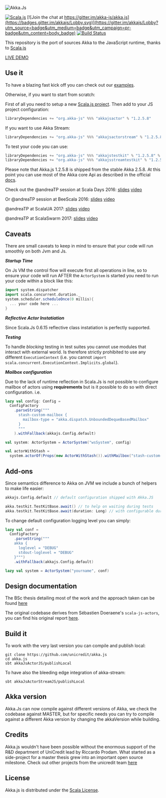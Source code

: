 ![Akka.Js](https://raw.githubusercontent.com/unicredit/akka.js/merge-js/logo/akkajs.png)

[![Scala.js](https://www.scala-js.org/assets/badges/scalajs-0.6.8.svg)](https://www.scala-js.org)
[![Join the chat at https://gitter.im/akka-js/akka.js](https://badges.gitter.im/akkajs/Lobby.svg)](https://gitter.im/akkajs/Lobby?utm_source=badge&utm_medium=badge&utm_campaign=pr-badge&utm_content=body_badge)
[![Build Status](https://travis-ci.org/akka-js/akka.js.svg?branch=master)](https://travis-ci.org/akka-js/akka.js)

This repository is the port of sources Akka to the JavaScript runtime, thanks to [Scala.js](http://scala-js.org)

[LIVE DEMO](http://akka-js.org)

## Use it

To have a blazing fast kick off you can check out our [examples](https://github.com/unicredit/akka.js-examples).

Otherwise, if you want to start from scratch:

First of all you need to setup a new [Scala.js project](https://www.scala-js.org/doc/project/).
Then add to your JS project configuration:
```scala
libraryDependencies += "org.akka-js" %%% "akkajsactor" % "1.2.5.8"
```

If you want to use Akka Stream:
```scala
libraryDependencies += "org.akka-js" %%% "akkajsactorstream" % "1.2.5.8"
```

To test your code you can use:
```scala
libraryDependencies += "org.akka-js" %%% "akkajstestkit" % "1.2.5.8" % "test"
libraryDependencies += "org.akka-js" %%% "akkajsstreamtestkit" % "1.2.5.8" % "test"
```


Please note that Akka.js 1.2.5.8 is shipped from the stable Akka 2.5.8.
At this point you can use most of the Akka core Api as described in the official [docs](http://doc.akka.io/docs/akka/2.5.8/scala.html).

Check out the @andreaTP session at Scala Days 2016:
[slides](https://github.com/andreaTP/sd2016.git)
[video](https://youtu.be/OCbuOc1GRP8)

Or @andreaTP session at BeeScala 2016:
[slides](https://github.com/andreaTP/beescala.git)
[video](https://youtu.be/pO1rY5780Mg)

@andreaTP at ScalaUA 2017:
[slides](https://github.com/andreaTP/scalaua.git)
[video](https://youtu.be/4nsVfi6e0uM)

@andreaTP at ScalaSwarm 2017:
[slides](https://github.com/andreaTP/scalaswarm.git)
[video](https://youtu.be/cMcOf6f2EI0)


## Caveats

There are small caveats to keep in mind to ensure that your code will run smoothly on both Jvm and Js.

***Startup Time***

On Js VM the control flow will execute first all operations in line, so to ensure your code will run AFTER the ```ActorSystem``` is started you need to run your code within a block like this:

```scala
import system.dispatcher
import scala.concurrent.duration._
system.scheduler.scheduleOnce(0 millis){
  ... your code here ...
}
```

***Reflective Actor Instatiation***

Since Scala.Js 0.6.15 reflective class instatiation is perfectly supported.

***Testing***

To handle *blocking* testing in test suites you cannot use modules that interact with external world.
Is therefore strictly prohibited to use any different `ExecutionContext` (i.e. you cannot `import scala.concurrent.ExecutionContext.Implicits.global`).

***Mailbox configuration***

Due to the lack of runtime reflection in Scala.Js is not possible to configure mailbox of actors using __requirements__ but is it possible to do so with direct configuration.
i.e.

```scala
lazy val config: Config =
  ConfigFactory
    .parseString("""
      stash-custom-mailbox {
        mailbox-type = "akka.dispatch.UnboundedDequeBasedMailbox"
      }
      """
    ).withFallback(akkajs.Config.default)

val system: ActorSystem = ActorSystem("wsSystem", config)

val actorWithStash =
  system.actorOf(Props(new ActorWithStash()).withMailbox("stash-custom-mailbox"), "ActorWithStash")
```

## Add-ons

Since semantics difference to Akka on JVM we include a bunch of helpers to make life easier:

```scala
akkajs.Config.default // default configuration shipped with Akka.JS

akka.testkit.TestKitBase.await() // to help on waiting during tests
akka.testkit.TestKitBase.await(duration: Long) // with configurable duration
```

To change default configuration logging level you can simply:

```scala
lazy val conf =
  ConfigFactory
    .parseString("""
    akka {
      loglevel = "DEBUG"
      stdout-loglevel = "DEBUG"
    }""")
    .withFallback(akkajs.Config.default)

lazy val system = ActorSystem("yourname", conf)
```

## Design documentation

The BSc thesis detailing most of the work and the approach taken can be found [here](../../blob/merge-js/pdf/thesis.pdf)

The original codebase derives from Sébastien Doeraene's `scala-js-actors`, you can find his original report [here](http://lampwww.epfl.ch/~doeraene/scalajs-actors-design.pdf).

## Build it

To work with the very last version you can compile and publish local:
```
git clone https://github.com/unicredit/akka.js
cd akka.js
sbt akkaJsActorJS/publishLocal
```
To have also the bleeding edge integration of akka-stream:
```
sbt akkaJsActorStreamJS/publishLocal
```

## Akka version

Akka.Js can now compile against different versions of Akka, we check the codebase against MASTER,
but for specific needs you can try to compile against a different Akka version by changing the akkaVersion while building.

## Credits

Akka.js wouldn't have been possible without the enormous support of the R&D department of UniCredit lead by Riccardo Prodam. What started as a side-project for a master thesis grew into an important open source milestone.
Check out other projects from the unicredit team [here](https://github.com/unicredit)

## License

Akka.js is distributed under the
[Scala License](http://www.scala-lang.org/license.html).
